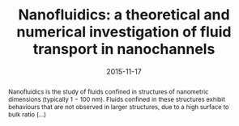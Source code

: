 ---
title: "Nanofluidics: a theoretical and numerical investigation
of fluid transport in nanochannels"
date: 2015-11-17
publishDate: 2015-11-17
authors: ["**Simon Gravelle**"]
publication_types: ["7"]
abstract: "Nanofluidics is the study of fluids confined in structures of nanometric
dimensions (typically 1 − 100 nm). Fluids confined in these structures exhibit behaviours that are not observed in larger structures, due to a high
surface to bulk ratio (...)"
featured: true
publication: " "
links:
  - icon_pack: ai
    icon: hal
    name: Link
    url: 'https://hal.science/tel-02375009v1/document'
---